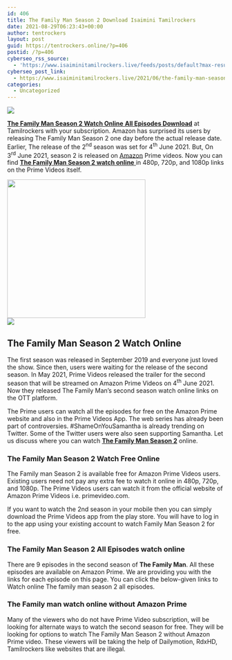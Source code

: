 ```yaml
---
id: 406
title: The Family Man Season 2 Download Isaimini Tamilrockers
date: 2021-08-29T06:23:43+00:00
author: tentrockers
layout: post
guid: https://tentrockers.online/?p=406
postid: /?p=406
cyberseo_rss_source:
  - 'https://www.isaiminitamilrockers.live/feeds/posts/default?max-results=150&start-index=1'
cyberseo_post_link:
  - https://www.isaiminitamilrockers.live/2021/06/the-family-man-season-2-download.html
categories:
  - Uncategorized
---
```

<div class="media_block">
  <img src="https://1.bp.blogspot.com/-1xrxI858ov8/YLx_O_-M-FI/AAAAAAAAA04/baaUpZ6FxwUnF35DlRcTmplchMrhDev8ACLcBGAsYHQ/s72-c/The-Family-Man-2-Web-Series-Download-Tamilrockers-1.jpg" class="media_thumbnail" />
</div>

<meta content="The Family Man Season 2 Watch Online All Episodes Download at Tamilrockers with your subscription. Amazon has surprised its users by relea..." name="twitter:description" />

  


<center>
</center>

[**The Family Man Season 2 Watch Online** **All Episodes Download**](https://www.tamilrockers.co.nz/download-the-family-man-season-2-in-1080p/) at Tamilrockers with your subscription. Amazon has surprised its users by releasing The Family Man Season 2 one day before the actual release date. Earlier, The release of the 2<sup>nd</sup>&nbsp;season was set for 4<sup>th</sup>&nbsp;June 2021. But, On 3<sup>rd</sup>&nbsp;June 2021, season 2 is released on [Amazon](http://www.amazon.in) Prime videos. Now you can find&nbsp;[**The Family Man Season 2 watch online**&nbsp;](https://www.tamilrockers.co.nz/the-family-man-season-2-download-isaimini-tamilrockers/)in 480p, 720p, and 1080p links on the Prime Videos itself.

<div class="separator">
  <a href="https://1.bp.blogspot.com/-1xrxI858ov8/YLx_O_-M-FI/AAAAAAAAA04/baaUpZ6FxwUnF35DlRcTmplchMrhDev8ACLcBGAsYHQ/s1024/The-Family-Man-2-Web-Series-Download-Tamilrockers-1.jpg"><img border="0" data-original-height="575" data-original-width="1024" src="https://1.bp.blogspot.com/-1xrxI858ov8/YLx_O_-M-FI/AAAAAAAAA04/baaUpZ6FxwUnF35DlRcTmplchMrhDev8ACLcBGAsYHQ/s320/The-Family-Man-2-Web-Series-Download-Tamilrockers-1.jpg" width="320" /></a>
</div>



<div class="separator">
  <a href="https://www.tamilrockers.co.nz/the-family-man-season-2-watch-online-all-episodes-download-tamilrockers/" target="_blank" rel="noopener"><img border="0" data-original-height="250" data-original-width="300" src="https://1.bp.blogspot.com/-Yps1DEjoVHg/YLx_qGa1U8I/AAAAAAAAA1A/6Ic5Qs0VKA8VZWW_ExtC0OLkb9GOI9R4wCLcBGAsYHQ/s0/download.png" /></a>
</div>



## The Family Man Season 2 Watch Online

The first season was released in September 2019 and everyone just loved the show. Since then, users were waiting for the release of the second season. In May 2021, Prime Videos released the trailer for the second season that will be streamed on Amazon Prime Videos on 4<sup>th</sup>&nbsp;June 2021. Now they released The Family Man’s second season watch online links on the OTT platform.

The Prime users can watch all the episodes for free on the Amazon Prime website and also in the Prime Videos App. The web series has already been part of controversies. #ShameOnYouSamantha is already trending on Twitter. Some of the Twitter users were also seen supporting Samantha. Let us discuss where you can watch&nbsp;[**The Family Man Season 2**](https://www.tamilrockers.co.nz/the-family-man-season-2-full-episode-download-in-tamilrockers/)&nbsp;online.

### The Family Man Season 2 Watch Free Online

The Family man Season 2 is available free for Amazon Prime Videos users. Existing users need not pay any extra fee to watch it online in 480p, 720p, and 1080p. The Prime Videos users can watch it from the official website of Amazon Prime Videos i.e. primevideo.com.

If you want to watch the 2nd season in your mobile then you can simply download the Prime Videos app from the play store. You will have to log in to the app using your existing account to watch Family Man Season 2 for free.

### The Family Man Season 2 All Episodes watch online

There are 9 episodes in the second season of&nbsp;**The Family Man**. All these episodes are available on Amazon Prime. We are providing you with the links for each episode on this page. You can click the below-given links to Watch online The family man season 2 all episodes.

### The Family man watch online without Amazon Prime

Many of the viewers who do not have Prime Video subscription, will be looking for alternate ways to watch the second season for free. They will be looking for options to watch The Family Man Season 2 without Amazon Prime video. These viewers will be taking the help of Dailymotion, RdxHD, Tamilrockers like websites that are illegal.

<center>
</center>